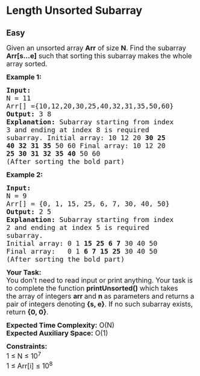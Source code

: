 # Length Unsorted Subarray
## Easy 
<div class="problem-statement">
                <p></p><p><span style="font-size:18px">Given an unsorted array <strong>Arr</strong> of size <strong>N</strong>. Find the subarray <strong>Arr[s...e]</strong> such that sorting this subarray makes the whole array sorted.</span></p>

<p><span style="font-size:18px"><strong>Example 1:</strong></span></p>

<pre style="position: relative;"><span style="font-size:18px"><strong>Input:
</strong>N = 11
Arr[] ={10,12,20,30,25,40,32,31,35,50,60}
<strong>Output: </strong>3 8
<strong>Explanation:</strong> Subarray starting from index
3 and ending at index 8 is required
subarray. Initial array: 10 12 20 <strong>30 25
40 32 31 35</strong> 50 60 Final array:&nbsp;10 12 20
<strong>25 30 31 32 35 40</strong> 50 60
(After sorting the bold part)</span><div class="open_grepper_editor" title="Edit &amp; Save To Grepper"></div></pre>

<p><span style="font-size:18px"><strong>Example 2:</strong></span></p>

<pre style="position: relative;"><span style="font-size:18px"><strong>Input:
</strong>N = 9
Arr[] = {0, 1, 15, 25, 6, 7, 30, 40, 50}
<strong>Output:</strong> 2 5
<strong>Explanation:</strong>&nbsp;Subarray starting from index
2 and ending at index 5 is required
subarray.
Initial array: 0 1 <strong>15 25 6 7</strong> 30 40 50
Final array:&nbsp;  0 1 <strong>6 7 15 25</strong> 30 40 50
(After sorting the bold part)</span><div class="open_grepper_editor" title="Edit &amp; Save To Grepper"></div></pre>

<p><span style="font-size:18px"><strong>Your Task:</strong><br>
You don't need to read input or print anything. Your task is to complete the function&nbsp;<strong>printUnsorted</strong><strong>()</strong>&nbsp;which takes the&nbsp;array of&nbsp;integers&nbsp;<strong>arr </strong>and&nbsp;<strong>n</strong><strong>&nbsp;</strong>as parameters and returns a pair of integers denoting <strong>{s, e}</strong>.&nbsp;If no such subarray exists, return <strong>{0, 0}</strong>.</span></p>

<p><span style="font-size:18px"><strong>Expected Time Complexity:</strong>&nbsp;O(N)<br>
<strong>Expected Auxiliary Space:</strong>&nbsp;O(1)</span></p>

<p><span style="font-size:18px"><strong>Constraints:</strong><br>
1 ≤ N ≤ 10<sup>7</sup><br>
1 ≤ Arr[i] ≤ 10<sup>8</sup></span></p>

<p>&nbsp;</p>
 <p></p>
            </div>